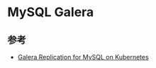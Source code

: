 # MySQL Galera


## 参考

* [Galera Replication for MySQL on Kubernetes](https://github.com/kubernetes/examples/tree/master/staging/storage/mysql-galera)
